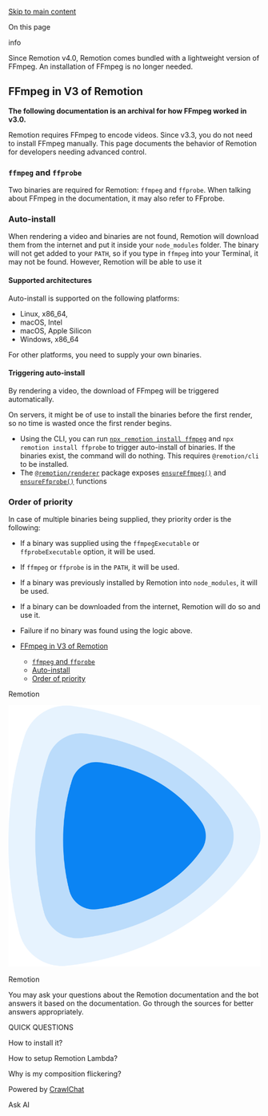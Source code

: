 [Skip to main content](https://www.remotion.dev/docs/ffmpeg#__docusaurus_skipToContent_fallback)

On this page

info

Since Remotion v4.0, Remotion comes bundled with a lightweight version of FFmpeg. An installation of FFmpeg is no longer needed.

## FFmpeg in V3 of Remotion [​](https://www.remotion.dev/docs/ffmpeg\#ffmpeg-in-v3-of-remotion "Direct link to FFmpeg in V3 of Remotion")

**The following documentation is an archival for how FFmpeg worked in v3.0.**

Remotion requires FFmpeg to encode videos. Since v3.3, you do not need to install FFmpeg manually. This page documents the behavior of Remotion for developers needing advanced control.

### `ffmpeg` and `ffprobe` [​](https://www.remotion.dev/docs/ffmpeg\#ffmpeg-and-ffprobe "Direct link to ffmpeg-and-ffprobe")

Two binaries are required for Remotion: `ffmpeg` and `ffprobe`. When talking about FFmpeg in the documentation, it may also refer to FFprobe.

### Auto-install [​](https://www.remotion.dev/docs/ffmpeg\#auto-install "Direct link to Auto-install")

When rendering a video and binaries are not found, Remotion will download them from the internet and put it inside your `node_modules` folder. The binary will not get added to your `PATH`, so if you type in `ffmpeg` into your Terminal, it may not be found. However, Remotion will be able to use it

#### Supported architectures [​](https://www.remotion.dev/docs/ffmpeg\#supported-architectures "Direct link to Supported architectures")

Auto-install is supported on the following platforms:

- Linux, x86\_64,
- macOS, Intel
- macOS, Apple Silicon
- Windows, x86\_64

For other platforms, you need to supply your own binaries.

#### Triggering auto-install [​](https://www.remotion.dev/docs/ffmpeg\#triggering-auto-install "Direct link to Triggering auto-install")

By rendering a video, the download of FFmpeg will be triggered automatically.

On servers, it might be of use to install the binaries before the first render, so no time is wasted once the first render begins.

- Using the CLI, you can run [`npx remotion install ffmpeg`](https://www.remotion.dev/docs/cli/install) and `npx remotion install ffprobe` to trigger auto-install of binaries. If the binaries exist, the command will do nothing. This requires `@remotion/cli` to be installed.
- The [`@remotion/renderer`](https://www.remotion.dev/docs/renderer) package exposes [`ensureFfmpeg()`](https://www.remotion.dev/docs/renderer/ensure-ffmpeg) and [`ensureFfprobe()`](https://www.remotion.dev/docs/renderer/ensure-ffprobe) functions

### Order of priority [​](https://www.remotion.dev/docs/ffmpeg\#order-of-priority "Direct link to Order of priority")

In case of multiple binaries being supplied, they priority order is the following:

- If a binary was supplied using the `ffmpegExecutable` or `ffprobeExecutable` option, it will be used.
- If `ffmpeg` or `ffprobe` is in the `PATH`, it will be used.
- If a binary was previously installed by Remotion into `node_modules`, it will be used.
- If a binary can be downloaded from the internet, Remotion will do so and use it.
- Failure if no binary was found using the logic above.

- [FFmpeg in V3 of Remotion](https://www.remotion.dev/docs/ffmpeg#ffmpeg-in-v3-of-remotion)
  - [`ffmpeg` and `ffprobe`](https://www.remotion.dev/docs/ffmpeg#ffmpeg-and-ffprobe)
  - [Auto-install](https://www.remotion.dev/docs/ffmpeg#auto-install)
  - [Order of priority](https://www.remotion.dev/docs/ffmpeg#order-of-priority)

Remotion

![Logo](https://raw.githubusercontent.com/remotion-dev/brand/refs/heads/main/logo.svg)

Remotion

You may ask your questions about the Remotion documentation and the bot answers it based on the documentation. Go through the sources for better answers appropriately.

QUICK QUESTIONS

How to install it?

How to setup Remotion Lambda?

Why is my composition flickering?

Powered by [CrawlChat](https://crawlchat.app/?ref=powered-by-remotion)

Ask AI